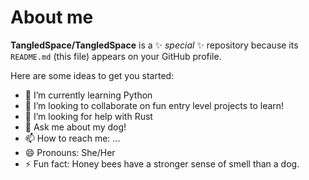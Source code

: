 # About me

**TangledSpace/TangledSpace** is a ✨ _special_ ✨ repository because its `README.md` (this file) appears on your GitHub profile.

Here are some ideas to get you started:

- 🌱 I’m currently learning Python
- 👯 I’m looking to collaborate on fun entry level projects to learn!
- 🤔 I’m looking for help with Rust
- 💬 Ask me about my dog!
- 📫 How to reach me: ...
- 😄 Pronouns: She/Her
- ⚡ Fun fact: Honey bees have a stronger sense of smell than a dog.
